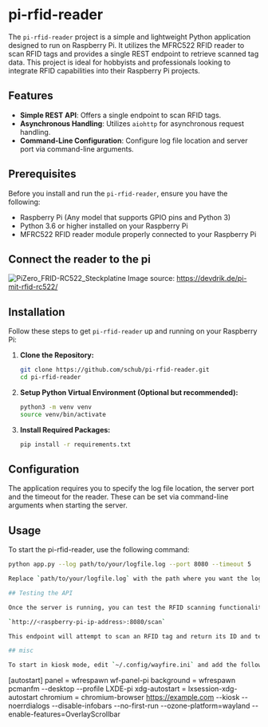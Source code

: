 # pi-rfid-reader

The `pi-rfid-reader` project is a simple and lightweight Python application designed to run on Raspberry Pi. It utilizes the MFRC522 RFID reader to scan RFID tags and provides a single REST endpoint to retrieve scanned tag data. This project is ideal for hobbyists and professionals looking to integrate RFID capabilities into their Raspberry Pi projects.

## Features

- **Simple REST API**: Offers a single endpoint to scan RFID tags.
- **Asynchronous Handling**: Utilizes `aiohttp` for asynchronous request handling.
- **Command-Line Configuration**: Configure log file location and server port via command-line arguments.

## Prerequisites

Before you install and run the `pi-rfid-reader`, ensure you have the following:

- Raspberry Pi (Any model that supports GPIO pins and Python 3)
- Python 3.6 or higher installed on your Raspberry Pi
- MFRC522 RFID reader module properly connected to your Raspberry Pi

## Connect the reader to the pi

![PiZero_FRID-RC522_Steckplatine](https://github.com/nf-gmbh/pi-rfid-reader/assets/308471/e37e41e5-5b9f-4ad3-8e32-744f5c13c7d7)
Image source: https://devdrik.de/pi-mit-rfid-rc522/

## Installation

Follow these steps to get `pi-rfid-reader` up and running on your Raspberry Pi:

1. **Clone the Repository:**
   ```bash
   git clone https://github.com/schub/pi-rfid-reader.git
   cd pi-rfid-reader

2. **Setup Python Virtual Environment (Optional but recommended):**
   ```bash
   python3 -m venv venv
   source venv/bin/activate

3. **Install Required Packages:**
   ```bash
   pip install -r requirements.txt

## Configuration

The application requires you to specify the log file location, the server port and the timeout for the reader. These can be set via command-line arguments when starting the server.

## Usage

To start the pi-rfid-reader, use the following command:

   ```bash
   python app.py --log path/to/your/logfile.log --port 8080 --timeout 5

Replace `path/to/your/logfile.log` with the path where you want the logs to be saved and `8080` with your preferred port number. Timeout is optional and defaults to 5sec.

## Testing the API

Once the server is running, you can test the RFID scanning functionality by accessing:

`http://<raspberry-pi-ip-address>:8080/scan`

This endpoint will attempt to scan an RFID tag and return its ID and text data in JSON format.

## misc

To start in kiosk mode, edit `~/.config/wayfire.ini` and add the following lines:

```
[autostart]
panel = wfrespawn wf-panel-pi
background = wfrespawn pcmanfm --desktop --profile LXDE-pi
xdg-autostart = lxsession-xdg-autostart
chromium = chromium-browser https://example.com --kiosk --noerrdialogs --disable-infobars --no-first-run --ozone-platform=wayland --enable-features=OverlayScrollbar
```

